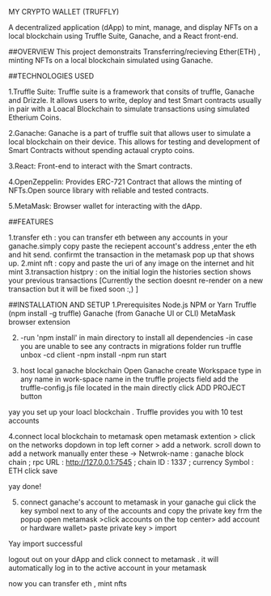 MY CRYPTO WALLET (TRUFFLY)

A decentralized application (dApp) to mint, manage, and display NFTs on a local blockchain using Truffle Suite, Ganache, and a React front-end.

##OVERVIEW
This project demonstraits Transferring/recieving Ether(ETH) , minting NFTs on a local blockchain simulated using Ganache. 

##TECHNOLOGIES USED

1.Truffle Suite:
Truffle suite is a framework that consits of truffle, Ganache and Drizzle. It allows users to write, deploy and test Smart contracts usually in pair with a Loacal Blockchain to simulate transactions using simulated Etherium Coins.

2.Ganache: 
Ganache is a part of truffle suit that allows user to simulate a local blockchain on their device. This allows for testing and development of Smart Contracts without spending actaual crypto coins.

3.React: 
Front-end to interact with the Smart contracts.

4.OpenZeppelin: 
Provides ERC-721 Contract that allows the minting of NFTs.Open source library with reliable and tested contracts.

5.MetaMask:
Browser wallet for interacting with the dApp.

##FEATURES

1.transfer eth : you can transfer eth between any accounts in your ganache.simply copy paste the reciepent account's address ,enter the eth and hit send. confirmt the transaction in the metamask pop up that shows up.
2.mint nft : copy and paste the uri of any image on the internet and hit mint
3.transaction histpry : on the initial login the histories section shows your previous transactions [Currently the section doesnt re-render on a new transaction but it will be fixed soon :,) ]

##INSTALLATION AND SETUP
1.Prerequisites
    Node.js
    NPM or Yarn
    Truffle (npm install -g truffle)
    Ganache (from Ganache UI or CLI)
    MetaMask browser extension

2. -run 'npm install' in main directory to install all dependencies
   -in case you are unable to see any contracts in migrations folder run truffle unbox
   -cd client
   -npm install
   -npm run start

3. host local ganache blockchain
   Open Ganache
   create Workspace
   type in any name in work-space name
   in the truffle projects field add the truffle-config.js file located in the main directly
   click ADD PROJECT button  
   
yay you set up your loacl blockchain . Truffle provides you with 10 test accounts

4.connect local blockchain to metamask 
   open metamask extention > click on the networks dopdown in top left corner > add a network.
   scroll down to add a network manually
   enter these -> Netwrok-name : ganache block chain ; rpc URL : http://127.0.0.1:7545 ; chain ID : 1337 ; currency Symbol : ETH
   click save

yay done!

5. connect ganache's account to metamask
   in your ganache gui click the key symbol next to any of the accounts and copy the private key frm the popup
   open metamask >click accounts on the top center> add account or hardware wallet> paste private key > import

Yay import successful

logout out on your dApp and click connect to metamask . it will automatically log in to the active account in your metamask

now you can transfer eth , mint nfts 


   
